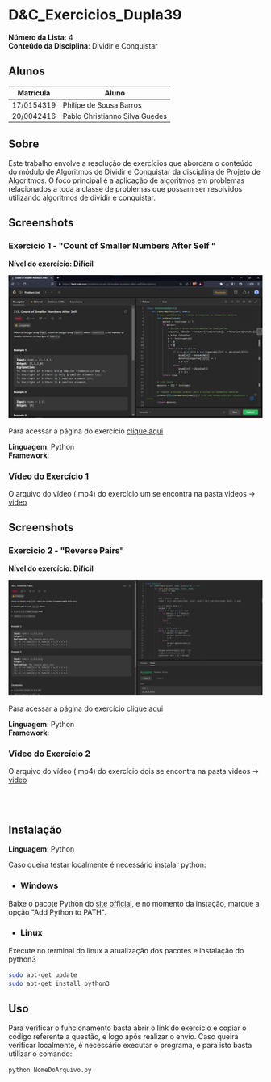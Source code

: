 # D&C_Exercicios_Dupla39

**Número da Lista**: 4<br>
**Conteúdo da Disciplina**: Dividir e Conquistar <br>

## Alunos
|Matrícula | Aluno |
| -- | -- |
| 17/0154319  |  Philipe de Sousa Barros |
| 20/0042416  |  Pablo Christianno Silva Guedes |

## Sobre 
Este trabalho envolve a resolução de exercícios que abordam o conteúdo do módulo de Algoritmos de Dividir e Conquistar da disciplina de Projeto de Algoritmos. O foco principal é a aplicação de algoritmos em problemas relacionados a toda a classe de problemas que possam ser resolvidos utilizando algoritmos de dividir e conquistar.

## Screenshots
### Exercicio 1 - "Count of Smaller Numbers After Self "
**Nível do exercício: Difícil** 

![315](./images/315.png)

Para acessar a página do exercício [clique aqui](https://leetcode.com/problems/count-of-smaller-numbers-after-self/description/)

**Linguagem**: Python<br>
**Framework**: <br>
### Vídeo do Exercício 1
O arquivo do vídeo (.mp4) do exercício um se encontra na pasta videos -> [video](https://github.com/projeto-de-algoritmos/DC_Exercicios_Dupla39/tree/master/videos)

## Screenshots
### Exercicio 2 - "Reverse Pairs"
**Nível do exercício: Difícil** 

![493](./images/493.png)

Para acessar a página do exercício [clique aqui](https://leetcode.com/problems/reverse-pairs/description/)

**Linguagem**: Python<br>
**Framework**: <br>
### Vídeo do Exercício 2
O arquivo do vídeo (.mp4) do exercício dois se encontra na pasta videos -> [video](https://github.com/projeto-de-algoritmos/DC_Exercicios_Dupla39/tree/master/videos)

<br>
<br>

## Instalação 
**Linguagem**: Python<br>

Caso queira testar localmente é necessário instalar python:

- ### Windows
Baixe o pacote Python do [site official](https://www.python.org/downloads/), e no momento da instação, marque a opção "Add Python to PATH".

- ### Linux
Execute no terminal do linux a atualização dos pacotes e instalação do python3

```bash
sudo apt-get update
sudo apt-get install python3
```


## Uso 
Para verificar o funcionamento basta abrir o link do exercicio e copiar o código referente a questão, e logo após realizar o envio. Caso queira verificar localmente, é necessário executar o programa, e para isto basta utilizar o comando:

`python NomeDoArquivo.py`
